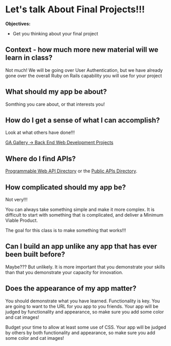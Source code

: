 # Let's talk About Final Projects!!!

**Objectives:**

* Get you thinking about your final project

## Context - how much more new material will we learn in class?

Not much! We will be going over User Authentication, but we have already gone over the overall Ruby on Rails capability you will use for your project

## What should my app be about?

Somthing you care about, or that interests you!

## How do I get a sense of what I can accomplish?

Look at what others have done!!!

[GA Gallery -> Back End Web Development Projects](http:??http://gallery.ga.co/BEWD?metro=)


## Where do I find APIs?

[Programmable Web API Directory](http://www.programmableweb.com/apis/directory) or the [Public APIs Directory](http://www.publicapis.com/).

## How complicated should my app be?

Not very!!!

You can always take something simple and make it more complex. It is difficult to start with something that is complicated, and deliver a Minimum Viable Product.

The goal for this class is to make something that works!!!

## Can I build an app unlike any app that has ever been built before?

Maybe??? But unlikely. It is more important that you demonstrate your skills than that you demonstrate your capacity for innovation.

## Does the appearance of my app matter?

You should demonstrate what you have learned. Functionality is key. You are going to want to the URL for you app to you friends. Your app will be judged by functionality and appearance, so make sure you add some color and cat images!

Budget your time to allow at least some use of CSS. Your app will be judged by others by both functionality and appearance, so make sure you add some color and cat images!

